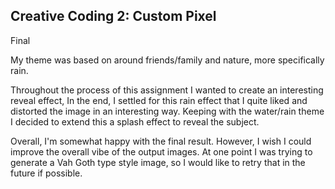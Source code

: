 ## Creative Coding 2: Custom Pixel

Final 

My theme was based on around friends/family and nature, more specifically rain. 

Throughout the process of this assignment I wanted to create an interesting reveal effect, In the end, I settled for this rain effect that I quite liked and distorted the image in an interesting way. Keeping with the water/rain theme I decided to extend this a splash effect to reveal the subject.

Overall, I'm somewhat happy with the final result. However, I wish I could improve the overall vibe of the output images. At one point I was trying to generate a Vah Goth type style image, so I would like to retry that in the future if possible.